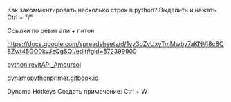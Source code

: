 Как закомментировать несколько строк в python? Выделить и нажать Ctrl + "/"

Ссылки по ревит апи + питон

https://docs.google.com/spreadsheets/d/1yy3oZvUxyTmMwby7aKNVi8c8Q8Zwt45GO0kvJzQgSQI/edit#gid=572399900

[python revitAPI_Amoursol](https://github.com/Amoursol/dynamoPython/tree/master/revitAPI)

[dynamopythonprimer.gitbook.io](https://dynamopythonprimer.gitbook.io/dynamo-python-primer/seeing-the-bigger-picture/what-is-an-api)


Dynamo Hotkeys
Создать примечание: Ctrl + W
